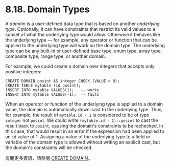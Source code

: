 # 8.18. Domain Types

A _domain_ is a user-defined data type that is based on another _underlying type_. Optionally, it can have constraints that restrict its valid values to a subset of what the underlying type would allow. Otherwise it behaves like the underlying type — for example, any operator or function that can be applied to the underlying type will work on the domain type. The underlying type can be any built-in or user-defined base type, enum type, array type, composite type, range type, or another domain.

For example, we could create a domain over integers that accepts only positive integers:

```text
CREATE DOMAIN posint AS integer CHECK (VALUE > 0);
CREATE TABLE mytable (id posint);
INSERT INTO mytable VALUES(1);   -- works
INSERT INTO mytable VALUES(-1);  -- fails
```

When an operator or function of the underlying type is applied to a domain value, the domain is automatically down-cast to the underlying type. Thus, for example, the result of `mytable.id - 1` is considered to be of type `integer` not `posint`. We could write `(mytable.id - 1)::posint` to cast the result back to `posint`, causing the domain's constraints to be rechecked. In this case, that would result in an error if the expression had been applied to an `id` value of 1. Assigning a value of the underlying type to a field or variable of the domain type is allowed without writing an explicit cast, but the domain's constraints will be checked.

有關更多資訊，請參閱 [CREATE DOMAIN](../../reference/sql-commands/create-domain.md)。

